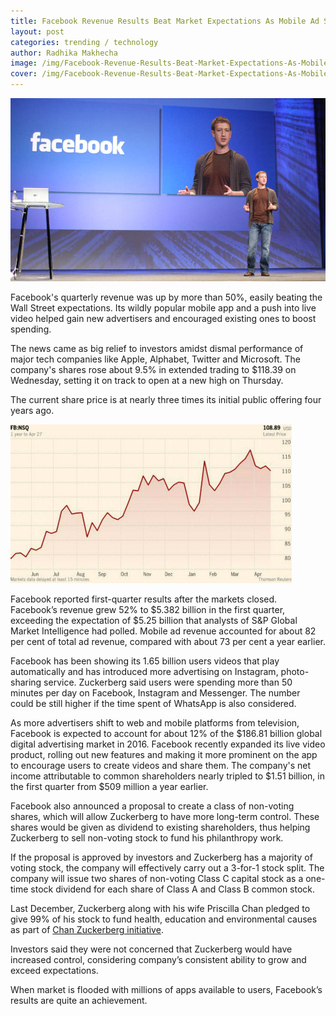 ```yaml
---
title: Facebook Revenue Results Beat Market Expectations As Mobile Ad Sales Surge
layout: post
categories: trending / technology
author: Radhika Makhecha
image: /img/Facebook-Revenue-Results-Beat-Market-Expectations-As-Mobile-Ad-Sales-Surge-2.jpg
cover: /img/Facebook-Revenue-Results-Beat-Market-Expectations-As-Mobile-Ad-Sales-Surge-3.jpg
---
```


![Existential - Facebook Revenue Results Beat Market Expectations As Mobile Ad Sales Surge](/img/Facebook-Revenue-Results-Beat-Market-Expectations-As-Mobile-Ad-Sales-Surge.jpg)

Facebook's quarterly revenue was up by more than 50%, easily beating the Wall Street expectations. Its wildly popular mobile app and a push into live video helped gain new advertisers and encouraged existing ones to boost spending.

The news came as big relief to investors amidst dismal performance of major tech companies like Apple, Alphabet, Twitter and Microsoft. The company's shares rose about 9.5% in extended trading to $118.39 on Wednesday, setting it on track to open at a new high on Thursday.

The current share price is at nearly three times its initial public offering four years ago. 

![Existential - Facebook Revenue Results Beat Market Expectations As Mobile Ad Sales Surge](/img/Facebook-Revenue-Results-Beat-Market-Expectations-As-Mobile-Ad-Sales-Surge-4.jpg)

Facebook reported first-quarter results after the markets closed. Facebook’s revenue grew 52% to $5.382 billion in the first quarter, exceeding the expectation of $5.25 billion that analysts of S&P Global Market Intelligence had polled. Mobile ad revenue accounted for about 82 per cent of total ad revenue, compared with about 73 per cent a year earlier. 

Facebook has been showing its 1.65 billion users videos that play automatically and has introduced more advertising on Instagram, photo-sharing service. Zuckerberg said users were spending more than 50 minutes per day on Facebook, Instagram and Messenger. The number could be still higher if the time spent of WhatsApp is also considered. 

As more advertisers shift to web and mobile platforms from television, Facebook is expected to account for about 12% of the $186.81 billion global digital advertising market in 2016. Facebook recently expanded its live video product, rolling out new features and making it more prominent on the app to encourage users to create videos and share them. The company's net income attributable to common shareholders nearly tripled to $1.51 billion, in the first quarter from $509 million a year earlier.

Facebook also announced a proposal to create a class of non-voting shares, which will allow Zuckerberg to have more long-term control. These shares would be given as dividend to existing shareholders, thus helping Zuckerberg to sell non-voting stock to fund his philanthropy work.

If the proposal is approved by investors and Zuckerberg has a majority of voting stock, the company will effectively carry out a 3-for-1 stock split. The company will issue two shares of non-voting Class C capital stock as a one-time stock dividend for each share of Class A and Class B common stock.

Last December, Zuckerberg along with his wife Priscilla Chan pledged to give 99% of his stock to fund health, education and environmental causes as part of [Chan Zuckerberg initiative](https://www.facebook.com/chanzuckerberginitiative/).

Investors said they were not concerned that Zuckerberg would have increased control, considering company’s consistent ability to grow and exceed expectations.

When market is flooded with millions of apps available to users, Facebook’s results are quite an achievement. 
